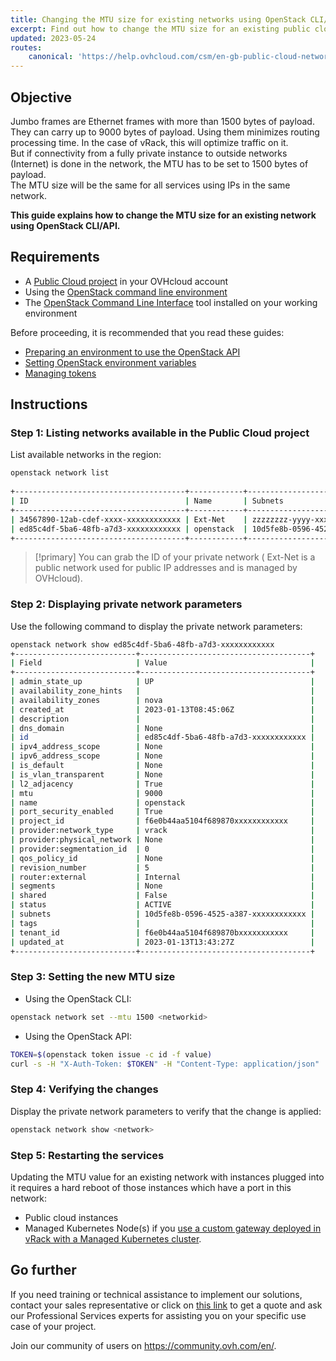 ```yaml
---
title: Changing the MTU size for existing networks using OpenStack CLI/API (EN)
excerpt: Find out how to change the MTU size for an existing public cloud network using OpenStack CLI/API
updated: 2023-05-24
routes:
    canonical: 'https://help.ovhcloud.com/csm/en-gb-public-cloud-network-change-mtu-size?id=kb_article_view&sysparm_article=KB0058185'
---
```


## Objective

Jumbo frames are Ethernet frames with more than 1500 bytes of payload. They can carry up to 9000 bytes of payload. Using them minimizes routing processing time. In the case of vRack, this will optimize traffic on it.<br>
But if connectivity from a fully private instance to outside networks (Internet) is done in the network, the MTU has to be set to 1500 bytes of payload.<br>
The MTU size will be the same for all services using IPs in the same network.

**This guide explains how to change the MTU size for an existing network using OpenStack CLI/API.**

## Requirements

- A [Public Cloud project](https://www.ovhcloud.com/pl/public-cloud/) in your OVHcloud account
- Using the [OpenStack command line environment](/pages/platform/public-cloud/prepare_the_environment_for_using_the_openstack_api)
- The [OpenStack Command Line Interface](https://docs.openstack.org/newton/user-guide/common/cli-install-openstack-command-line-clients.html) tool installed on your working environment

Before proceeding, it is recommended that you read these guides:

- [Preparing an environment to use the OpenStack API](/pages/platform/public-cloud/prepare_the_environment_for_using_the_openstack_api)
- [Setting OpenStack environment variables](/pages/platform/public-cloud/loading_openstack_environment_variables)
- [Managing tokens](/pages/platform/public-cloud/managing_tokens)

## Instructions

### Step 1: Listing networks available in the Public Cloud project

List available networks in the region:

```bash
openstack network list
 
+--------------------------------------+------------+-------------------------------------+
| ID                                   | Name       | Subnets                             |
+--------------------------------------+------------+-------------------------------------+
| 34567890-12ab-cdef-xxxx-xxxxxxxxxxxx | Ext-Net    | zzzzzzzz-yyyy-xxxx-yyyy-xxxxxxxxxxxx|
| ed85c4df-5ba6-48fb-a7d3-xxxxxxxxxxxx | openstack  | 10d5fe8b-0596-4525-a387-xxxxxxxxxxxx|
+--------------------------------------+------------+-------------------------------------+
```

> [!primary]
> You can grab the ID of your private network ( Ext-Net is a public network used for public IP addresses and is managed by OVHcloud).

### Step 2: Displaying private network parameters

Use the following command to display the private network parameters:

```bash
openstack network show ed85c4df-5ba6-48fb-a7d3-xxxxxxxxxxxx
+---------------------------+--------------------------------------+
| Field                     | Value                                |
+---------------------------+--------------------------------------+
| admin_state_up            | UP                                   |
| availability_zone_hints   |                                      |
| availability_zones        | nova                                 |
| created_at                | 2023-01-13T08:45:06Z                 |
| description               |                                      |
| dns_domain                | None                                 |
| id                        | ed85c4df-5ba6-48fb-a7d3-xxxxxxxxxxxx |
| ipv4_address_scope        | None                                 |
| ipv6_address_scope        | None                                 |
| is_default                | None                                 |
| is_vlan_transparent       | None                                 |
| l2_adjacency              | True                                 |
| mtu                       | 9000                                 |
| name                      | openstack                            |
| port_security_enabled     | True                                 |
| project_id                | f6e0b44aa5104f689870xxxxxxxxxxxx     |
| provider:network_type     | vrack                                |
| provider:physical_network | None                                 |
| provider:segmentation_id  | 0                                    |
| qos_policy_id             | None                                 |
| revision_number           | 5                                    |
| router:external           | Internal                             |
| segments                  | None                                 |
| shared                    | False                                |
| status                    | ACTIVE                               |
| subnets                   | 10d5fe8b-0596-4525-a387-xxxxxxxxxxxx |
| tags                      |                                      |
| tenant_id                 | f6e0b44aa5104f689870bxxxxxxxxxxx     |
| updated_at                | 2023-01-13T13:43:27Z                 |
+---------------------------+--------------------------------------+
```

### Step 3: Setting the new MTU size

- Using the OpenStack CLI:

```bash
openstack network set --mtu 1500 <networkid>
```

- Using the OpenStack API:

```bash
TOKEN=$(openstack token issue -c id -f value)
curl -s -H "X-Auth-Token: $TOKEN" -H "Content-Type: application/json"  -H "Accept: application/json" -X PUT -d '{"network": {"mtu": 1500}}' https://network.compute.<region>.cloud.ovh.net/v2.0/networks/<networkid>
```

### Step 4: Verifying the changes

Display the private network parameters to verify that the change is applied:

```bash
openstack network show <network>
```

### Step 5: Restarting the services

Updating the MTU value for an existing network with instances plugged into it requires a hard reboot of those instances which have a port in this network:

- Public cloud instances
- Managed Kubernetes Node(s) if you [use a custom gateway deployed in vRack with a Managed Kubernetes cluster](/pages/platform/kubernetes-k8s/vrack-k8s-custom-gateway).

## Go further

If you need training or technical assistance to implement our solutions, contact your sales representative or click on [this link](https://www.ovhcloud.com/pl/professional-services/) to get a quote and ask our Professional Services experts for assisting you on your specific use case of your project.

Join our community of users on <https://community.ovh.com/en/>.
